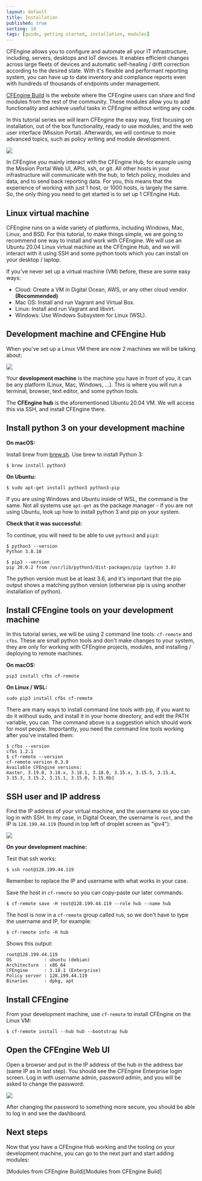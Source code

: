 ```yaml
---
layout: default
title: Installation
published: true
sorting: 10
tags: [guide, getting started, installation, modules]
---
```


CFEngine allows you to configure and automate all your IT infrastructure, including, servers, desktops and IoT devices.
It enables efficient changes across large fleets of devices and automatic self-healing / drift correction according to the desired state.
With it's flexible and performant reporting system, you can have up to date inventory and compliance reports even with hundreds of thousands of endpoints under management.

[CFEngine Build](https://build.cfengine.com) is the website where the CFEngine users can share and find modules from the rest of the community.
These modules allow you to add functionality and achieve useful tasks in CFEngine without writing any code.

In this tutorial series we will learn CFEngine the easy way, first focusing on installation, out of the box functionality, ready to use modules, and the web user interface (Mission Portal).
Afterwards, we will continue to more advanced topics, such as policy writing and module development.

![](https://cfengine.com/images/overview/cfe-desktop.svg)

In CFEngine you mainly interact with the CFEngine Hub, for example using the Mission Portal Web UI, APIs, ssh, or git.
All other hosts in your infrastructure will communicate with the hub, to fetch policy, modules and data, and to send back reporting data.
For you, this means that the experience of working with just 1 host, or 1000 hosts, is largely the same.
So, the only thing you need to get started is to set up 1 CFEngine Hub.

## Linux virtual machine

CFEngine runs on a wide variety of platforms, including Windows, Mac, Linux, and BSD.
For this tutorial, to make things simple, we are going to recommend one way to install and work with CFEngine.
We will use an Ubuntu 20.04 Linux virtual machine as the CFEngine Hub, and we will interact with it using SSH and some python tools which you can install on your desktop / laptop.

If you've never set up a virtual machine (VM) before, these are some easy ways:

* Cloud: Create a VM in Digital Ocean, AWS, or any other cloud vendor. **(Recommended)**
* Mac OS: Install and run Vagrant and Virtual Box.
* Linux: Install and run Vagrant and libvirt.
* Windows: Use Windows Subsystem for Linux (WSL).

## Development machine and CFEngine Hub

When you've set up a Linux VM there are now 2 machines we will be talking about:

![](machines.png)

Your **development machine** is the machine you have in front of you, it can be any platform (Linux, Mac, Windows, ...).
This is where you will run a terminal, browser, text editor, and some python tools.

The **CFEngine hub** is the aforementioned Ubuntu 20.04 VM.
We will access this via SSH, and install CFEngine there.

## Install python 3 on your development machine

**On macOS:**

Install brew from [brew.sh](https://brew.sh/).
Use brew to install Python 3:

```
$ brew install python3
```

**On Ubuntu:**

```
$ sudo apt-get install python3 python3-pip
```

If you are using Windows and Ubuntu inside of WSL, the command is the same.
Not all systems use `apt-get` as the package manager - if you are not using Ubuntu, look up how to install python 3 and pip on your system.

**Check that it was successful:**

To continue, you will need to be able to use `python3` and `pip3`:

```
$ python3 --version
Python 3.8.10
```

```
$ pip3 --version
pip 20.0.2 from /usr/lib/python3/dist-packages/pip (python 3.8)
```

The python version must be at least 3.6, and it's important that the pip output shows a matching python version (otherwise pip is using another installation of python).

## Install CFEngine tools on your development machine

In this tutorial series, we will be using 2 command line tools: `cf-remote` and `cfbs`.
These are small python tools and don't make changes to your system, they are only for working with CFEngine projects, modules, and installing / deploying to remote machines.

**On macOS:**

```
pip3 install cfbs cf-remote
```

**On Linux / WSL:**

```
sudo pip3 install cfbs cf-remote
```

There are many ways to install command line tools with pip, if you want to do it without sudo, and install it in your home directory, and edit the PATH variable, you can.
The command above is a suggestion which should work for most people.
Importantly, you need the command line tools working after you've installed them:

```
$ cfbs --version
cfbs 1.2.1
$ cf-remote --version
cf-remote version 0.3.9
Available CFEngine versions:
master, 3.19.0, 3.18.x, 3.18.1, 3.18.0, 3.15.x, 3.15.5, 3.15.4, 3.15.3, 3.15.2, 3.15.1, 3.15.0, 3.15.0b1
```

## SSH user and IP address

Find the IP address of your virtual machine, and the username so you can log in with SSH.
In my case, in Digital Ocean, the username is `root`, and the IP is `128.199.44.119` (found in top left of droplet screen as "ipv4"):

![](digital_ocean.png)

**On your development machine:**

Test that ssh works:

```
$ ssh root@128.199.44.119
```

Remember to replace the IP and username with what works in your case.

Save the host in `cf-remote` so you can copy-paste our later commands:

```
$ cf-remote save -H root@128.199.44.119 --role hub --name hub
```

The host is now in a `cf-remote` group called `hub`, so we don't have to type the username and IP, for example:

```
$ cf-remote info -H hub
```

Shows this output:

```
root@128.199.44.119
OS            : ubuntu (debian)
Architecture  : x86_64
CFEngine      : 3.18.1 (Enterprise)
Policy server : 128.199.44.119
Binaries      : dpkg, apt
```

## Install CFEngine

From your development machine, use `cf-remote` to install CFEngine on the Linux VM:

```
$ cf-remote install --hub hub --bootstrap hub
```

## Open the CFEngine Web UI

Open a browser and put in the IP address of the hub in the address bar (same IP as in last step).
You should see the CFEngine Enterprise login screen.
Log in with username admin, password admin, and you will be asked to change the password.

![](mp_login.png)

After changing the password to something more secure, you should be able to log in and see the dashboard.

## Next steps

Now that you have a CFEngine Hub working and the tooling on your development machine, you can go to the next part and start adding modules:

[Modules from CFEngine Build][Modules from CFEngine Build]
